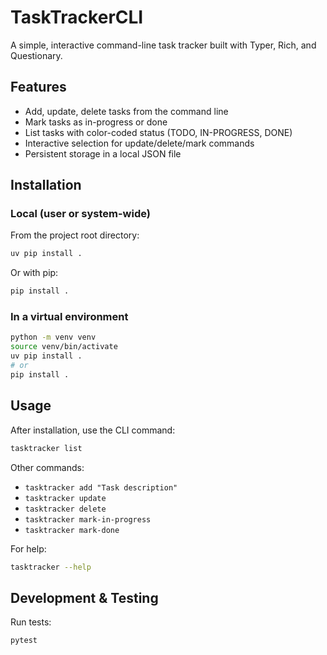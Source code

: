 # TaskTrackerCLI

A simple, interactive command-line task tracker built with Typer, Rich, and Questionary.

## Features
- Add, update, delete tasks from the command line
- Mark tasks as in-progress or done
- List tasks with color-coded status (TODO, IN-PROGRESS, DONE)
- Interactive selection for update/delete/mark commands
- Persistent storage in a local JSON file

## Installation

### Local (user or system-wide)
From the project root directory:

```sh
uv pip install .
```
Or with pip:
```sh
pip install .
```

### In a virtual environment
```sh
python -m venv venv
source venv/bin/activate
uv pip install .
# or
pip install .
```

## Usage
After installation, use the CLI command:

```sh
tasktracker list
```

Other commands:
- `tasktracker add "Task description"`
- `tasktracker update`
- `tasktracker delete`
- `tasktracker mark-in-progress`
- `tasktracker mark-done`

For help:
```sh
tasktracker --help
```

## Development & Testing

Run tests:
```sh
pytest
```

